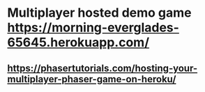 # Multiplayer hosted demo game https://morning-everglades-65645.herokuapp.com/
## https://phasertutorials.com/hosting-your-multiplayer-phaser-game-on-heroku/